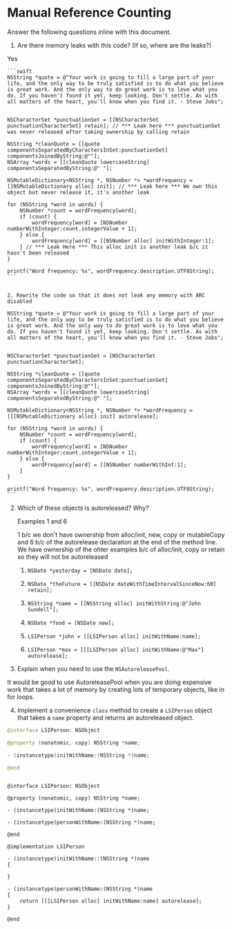 # Manual Reference Counting

Answer the following questions inline with this document.

1. Are there memory leaks with this code? (If so, where are the leaks?)

Yes

	```swift
	NSString *quote = @"Your work is going to fill a large part of your life, and the only way to be truly satisfied is to do what you believe is great work. And the only way to do great work is to love what you do. If you haven't found it yet, keep looking. Don't settle. As with all matters of the heart, you'll know when you find it. - Steve Jobs";
    

	NSCharacterSet *punctuationSet = [[NSCharacterSet punctuationCharacterSet] retain]; // *** Leak here *** punctuationSet was never released after taking ownership by calling retain

	NSString *cleanQuote = [[quote componentsSeparatedByCharactersInSet:punctuationSet] componentsJoinedByString:@""];
	NSArray *words = [[cleanQuote lowercaseString] componentsSeparatedByString:@" "];

	NSMutableDictionary<NSString *, NSNumber *> *wordFrequency = [[NSMutableDictionary alloc] init]; // *** Leak here *** We own this object but never release it, it's another leak

	for (NSString *word in words) {
		NSNumber *count = wordFrequency[word];
		if (count) {
			wordFrequency[word] = [NSNumber numberWithInteger:count.integerValue + 1];
		} else {
			wordFrequency[word] = [[NSNumber alloc] initWithInteger:1];
		} // *** Leak Here *** This alloc init is another leak b/c it hasn't been released
	}

	printf("Word frequency: %s", wordFrequency.description.UTF8String);
	```
    
    
    2. Rewrite the code so that it does not leak any memory with ARC disabled
    
    NSString *quote = @"Your work is going to fill a large part of your life, and the only way to be truly satisfied is to do what you believe is great work. And the only way to do great work is to love what you do. If you haven't found it yet, keep looking. Don't settle. As with all matters of the heart, you'll know when you find it. - Steve Jobs";


    NSCharacterSet *punctuationSet = [NSCharacterSet punctuationCharacterSet];

    NSString *cleanQuote = [[quote componentsSeparatedByCharactersInSet:punctuationSet] componentsJoinedByString:@""];
    NSArray *words = [[cleanQuote lowercaseString] componentsSeparatedByString:@" "];

    NSMutableDictionary<NSString *, NSNumber *> *wordFrequency = [[[NSMutableDictionary alloc] init] autorelease];

    for (NSString *word in words) {
        NSNumber *count = wordFrequency[word];
        if (count) {
            wordFrequency[word] = [NSNumber numberWithInteger:count.integerValue + 1];
        } else {
            wordFrequency[word] = [[NSNumber numberWithInt:1];
        }
    }

    printf("Word frequency: %s", wordFrequency.description.UTF8String);
    ```
    



2. Which of these objects is autoreleased?  Why? 

    Examples 1 and 6
    
    1 b/c we don't have ownership from alloc/init, new, copy or mutableCopy and 6 b/c of the autorelease declaration at the end of the method line. We have ownership of the ohter examples b/c of alloc/init, copy or retain so they will not be autoreleased

	1. `NSDate *yesterday = [NSDate date];` 
	
	2. `NSDate *theFuture = [[NSDate dateWithTimeIntervalSinceNow:60] retain];`
	
	3. `NSString *name = [[NSString alloc] initWithString:@"John Sundell"];`
	
	4. `NSDate *food = [NSDate new];`
	
	5. `LSIPerson *john = [[LSIPerson alloc] initWithName:name];`
	
	6. `LSIPerson *max = [[[LSIPerson alloc] initWithName:@"Max"] autorelease];`

3. Explain when you need to use the `NSAutoreleasePool`.

It would be good to use AutoreleasePool when you are doing expensive work that takes a lot of memory by creating lots of temporary objects, like in for loops. 

4. Implement a convenience `class` method to create a `LSIPerson` object that takes a `name` property and returns an autoreleased object.

```swift
@interface LSIPerson: NSObject

@property (nonatomic, copy) NSString *name;

- (instancetype)initWithName:(NSString *)name;

@end
```
```objc

@interface LSIPerson: NSObject

@property (nonatomic, copy) NSString *name;

- (instancetype)initWithName:(NSString *)name;

- (instancetype)personWithName:(NSString *)name;

@end

@implementation LSIPerson

- (instancetype)initWithName::(NSString *)name
{

}

- (instancetype)personWithName:(NSString *)name
{
    return [[[LSIPerson alloc] initWithName:name] autorelease];
}

@end
```
